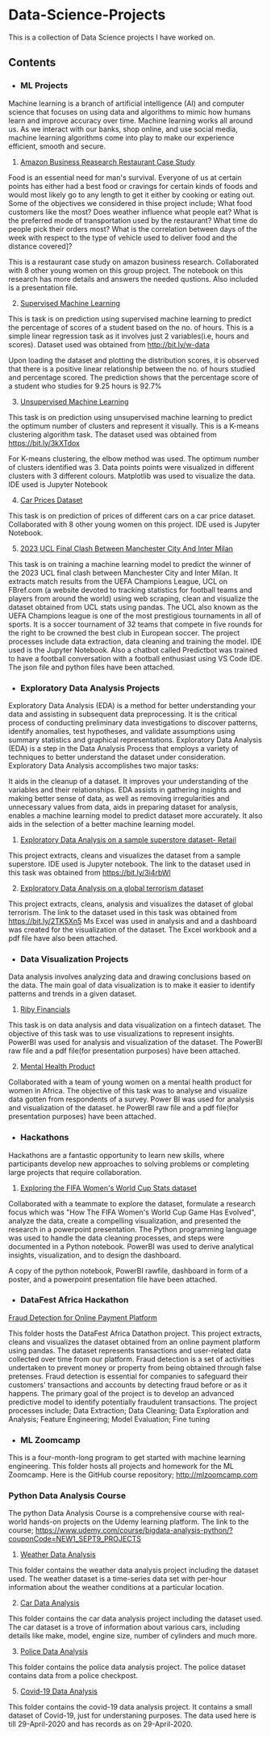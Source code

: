 # Data-Science-Projects
This is a collection of Data Science projects I have worked on.

## Contents

- ### ML Projects

Machine learning is a branch of artificial intelligence (AI) and computer science that focuses on using data and algorithms to mimic how humans learn and improve accuracy over time. Machine learning works all around us. As we interact with our banks, shop online, and use social media, machine learning algorithms come into play to make our experience efficient, smooth and secure. 
1. [Amazon Business Reasearch Restaurant Case Study](https://github.com/Temiwaji/Data-Science-Projects/blob/main/ML%20Projects/Amazon%20Business%20Research%20Analyst%20Dataset/Amazon%20Business%20Research%20Analyst%20Dataset.ipynb)

Food is an essential need for man's survival. Everyone of us at certain points has either had a best food or cravings for certain kinds of foods and would most likely go to any length to get it either by cooking or eating out. Some of the objectives we considered in thise project include; What food customers like the most? Does weather influence what people eat? What is the preferred mode of transportation used by the restaurant? What time do people pick their orders most? What is the correlation between days of the week with respect to the type of vehicle used to deliver food and the distance covered]?

This is a restaurant case study on amazon business research. Collaborated with 8 other young women on this group project. The notebook on this research has more details and answers the needed qustions. Also included is a presentation file.

2. [Supervised Machine Learning](https://github.com/Temiwaji/Data-Science-Projects/blob/main/ML%20Projects/TSF%20Task%201.ipynb)

This is task is on prediction using supervised machine learning to predict the percentage of scores of a student based on the no. of hours. This is a simple linear regression task as it involves just 2 variables(i.e, hours and scores). Dataset used was obtained from http://bit.ly/w-data

Upon loading the dataset and plotting the distribution scores, it is observed that there is a positive linear relationship between the no. of hours studied and percentage scored. The prediction shows that the percentage score of a student who studies for 9.25 hours is 92.7%

3. [Unsupervised Machine Learning](https://github.com/Temiwaji/Data-Science-Projects/blob/main/ML%20Projects/TSF%20Task%202-%20Unsupervised%20Machine%20Learning.ipynb)

This task is on prediction using unsupervised machine learning to predict the optimum number of clusters and represent it visually. This is a K-means clustering algorithm task. The dataset used was obtained from https://bit.ly/3kXTdox

For K-means clustering, the elbow method was used. The optimum number of clusters identified was 3. Data points points were visualized in different clusters with 3 different colours. Matplotlib was used to visualize the data. IDE used is Jupyter Notebook

4. [Car Prices Dataset](https://github.com/Temiwaji/Data-Science-Projects/blob/main/ML%20Projects/Car%20Prices%20Dataset.ipynb)

This task is on prediction of prices of different cars on a car price dataset. Collaborated with 8 other young women on this project. IDE used is Jupyter Notebook.

5. [2023 UCL Final Clash Between Manchester City And Inter Milan](https://github.com/Temiwaji/Data-Science-Projects/tree/main/ML%20Projects/UCL%20Finals'23)

This task is on training a machine learning model to predict the winner of the 2023 UCL final clash between Manchester City and Inter Milan. It extracts match results from the UEFA Champions League, UCL on FBref.com (a website devoted to tracking statistics for football teams and players from around the world) using web scraping, clean and visualize the dataset obtained from UCL stats using pandas. The UCL also known as the UEFA Champions league is one of the most prestigious tournaments in all of sports. It is a soccer tournament of 32 teams that compete in five rounds for the right to be crowned the best club in European soccer. The project processes include data extraction, data cleaning and training the model. IDE used is the Jupyter Notebook.
Also a chatbot called Predictbot was trained to have a football conversation with a football enthusiast using VS Code IDE. The json file and python files have been attached. 

- ### Exploratory Data Analysis Projects

Exploratory Data Analysis (EDA) is a method for better understanding your data and assisting in subsequent data preprocessing. It is the critical process of conducting preliminary data investigations to discover patterns, identify anomalies, test hypotheses, and validate assumptions using summary statistics and graphical representations. Exploratory Data Analysis (EDA) is a step in the Data Analysis Process that employs a variety of techniques to better understand the dataset under consideration. Exploratory Data Analysis accomplishes two major tasks:

It aids in the cleanup of a dataset. It improves your understanding of the variables and their relationships. EDA assists in gathering insights and making better sense of data, as well as removing irregularities and unnecessary values from data, aids in preparing dataset for analysis, enables a machine learning model to predict dataset more accurately. It also aids in the selection of a better machine learning model.
1. [Exploratory Data Analysis on a sample superstore dataset- Retail](https://github.com/Temiwaji/Data-Science-Projects/blob/main/EDA%20Projects/TSF-%20Task%203.ipynb)

 This project extracts, cleans and visualizes the dataset from a sample superstore. IDE used is Jupyter notebook. The link to the dataset used in this task was obtained from https://bit.ly/3i4rbWl

2. [Exploratory Data Analysis on a global terrorism dataset](https://github.com/Temiwaji/Data-Science-Projects/blob/main/EDA%20Projects/TSF%20-%20Task%204/TSF-%20Task%204.pdf)

This project extracts, cleans, analysis and visualizes the dataset of global terrorism. The link to the dataset used in this task was obtained from https://bit.ly/2TK5Xn5 Ms Excel was used in analysis and and a dashboard was created for the visualization of the dataset. The Excel workbook and a pdf file have also been attached.

- ### Data Visualization Projects

Data analysis involves analyzing data and drawing conclusions based on the data. The main goal of data visualization is to make it easier to identify patterns and trends in a given dataset.
1. [Riby Financials](https://github.com/Temiwaji/Data-Science-Projects/blob/main/Data%20Visualization%20Projects/Riby%20Financials%20Dataset/Riby%20Assignment_Nwajiunor%20Edgar_Group%205.pdf)

This task is on data analysis and data visualization on a fintech dataset. The objective of this task was to use visualizations to represent insights. PowerBI was used for analysis and visualization of the dataset. The PowerBI raw file and a pdf file(for presentation purposes) have been attached.

2. [Mental Health Product](https://github.com/Temiwaji/Data-Science-Projects/blob/main/Data%20Visualization%20Projects/Mental%20Health%20Product/Mental%20health%20product%20survey_%20Updated_1.pdf)

Collaborated with a team of young women on a mental health product for women in Africa. The objective of this task was to analyse and visualize data gotten from respondents of a survey. Power BI was used for analysis and visualization of the dataset. he PowerBI raw file and a pdf file(for presentation purposes) have been attached.

- ### Hackathons

Hackathons are a fantastic opportunity to learn new skills, where participants develop new approaches to solving problems or completing large projects that require collaboration. 
1. [Exploring the FIFA Women's World Cup Stats dataset](https://github.com/Temiwaji/Data-Science-Projects/tree/main/Hackathons/FIFA%20Women's%20World%20Cup%20Stats%20Dataset)

Collaborated with a teammate to explore the dataset, formulate a research focus which was "How The FIFA Women's World Cup Game Has Evolved", analyze the data, create a compelling visualization, and presented the research in a powerpoint presentation. The Python programming language was used to handle the data cleaning processes, and steps were documented in a Python notebook. PowerBI was used to derive analytical insights, visualization, and to design the dashboard.

A copy of the python notebook, PowerBI rawfile, dashboard in form of a poster, and a powerpoint presentation file have been attached.

- ### DataFest Africa Hackathon
[Fraud Detection for Online Payment Platform](https://github.com/Temiwaji/Data-Science-Projects/tree/main/DataFest%20Africa%20Hackathon)

This folder hosts the DataFest Africa Datathon project. This project extracts, cleans and visualizes the dataset obtained from an online payment platform using pandas. The dataset represents transactions and user-related data collected over time from our platform. Fraud detection is a set of activities undertaken to prevent money or property from being obtained through false pretenses. Fraud detection is essential for companies to safeguard their customers' transactions and accounts by detecting fraud before or as it happens. The primary goal of the project is to develop an advanced predictive model to identify potentially fraudulent transactions. The project processes include;
Data Extraction; 
Data Cleaning;
Data Exploration and Analysis;
Feature Engineering;
Model Evaluation;
Fine tuning

- ### ML Zoomcamp 
This is a four-month-long program to get started with machine learning engineering. This folder hosts all projects and homework for the ML Zoomcamp. Here is the GitHub course repository; http://mlzoomcamp.com

### Python Data Analysis Course

The python Data Analysis Course is a comprehensive course with real-world hands-on projects on the Udemy learning platform. The link to the course; https://www.udemy.com/course/bigdata-analysis-python/?couponCode=NEW1_SEPT9_PROJECTS
1. [Weather Data Analysis](https://github.com/Temiwaji/Data-Science-Projects/tree/main/Python%20Data%20Analysis%20Course/Project%201)

This folder contains the weather data analysis project including the dataset used. The weather dataset is a time-series data set with per-hour information about the weather conditions at a particular location.

2. [Car Data Analysis](https://github.com/Temiwaji/Data-Science-Projects/blob/main/Python%20Data%20Analysis%20Course/Project%202/CAR%20DATA%20ANALYSIS_PROJECT%202.ipynb)

This folder contains the car data analysis project including the dataset used. The car dataset is a trove of information about various cars, including details like make, model, engine size, number of cylinders and much more.

3. [Police Data Analysis](https://github.com/Temiwaji/Data-Science-Projects/blob/main/Python%20Data%20Analysis%20Course/Project%203/POLICE%20DATA%20ANALYSIS_PROJECT%203.ipynb)

This folder contains the police data analysis project. The police dataset contains data from a police checkpost.

5. [Covid-19 Data Analysis](https://github.com/Temiwaji/Data-Science-Projects/blob/main/Python%20Data%20Analysis%20Course/Project%204/COVID-19%20DATA%20ANALYSIS.ipynb)

This folder contains the covid-19 data analysis project. It contains a small dataset of Covid-19, just for understaning purposes. The data used here is till 29-April-2020 and has records as on 29-April-2020.
